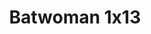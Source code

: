 ---
layout: episodios
title: "Batwoman 1x13"
url_serie_padre: 'batwoman/temporada-1'
category: 'series'
capitulo: 'yes'
anio: '2019'
prev: 'capitulo-12'
proximo: 'capitulo-14'
sandbox: allow-same-origin allow-forms
idioma: 'Subtitulado'
calidad: 'Full HD'
reproductores_fembed: ["https://api.cuevana3.io/stream/index.php?file=ek5lbm9xYWNrS0xYMTZLa2xNbkdvY3ZTb3BtZng4TGp6ZFpobGFMUGtOelcwcUZmbWRIVzRkakVuS0JnbEplcG1KUnNZSlRTMGViVTBxZGdsdEhPb3BTYmpaT0RtN0hBbTZpSllLRFNsWmJheEorYmw5R2wyTmZIbUd4a2w1bWxuSmxrWjJTWW9PUFQxcWVScDl2UjJLSFdtS1NjeHc9PQ","Subtitulado","https://feurl.com/v/5dj0ridwqnk8gxj","Subtitulado","https://feurl.com/v/pg83jbm054qr7rl","Subtitulado","https://gdriveplayer.co/embed2.php?link=GUso6GjZAKLd9c3luTooEwUrZpXBui6PlZeufJLsfvO1waQxmj3FznxUR2nZ4FiMPku3Az9eDxVGSNNn%252BtvkOeoEe5DZRFj6ZDQBUCARU48gokAkSzbcIG9LdI0kSOpN3sCz9ac7w19E4gSXMCRprZeiw5wY5jM7jPAaWtp7C4a3eBSrNf74IqNQ7fX5WhpDHaM84CMBVRZwHmTZGrgqYh","Subtitulado","https://feurl.com/v/e21ezs-1exk876k","Subtitulado","https://feurl.com/v/e2nj6a-1qdlwp1e","Subtitulado","https://player.premiumstream.live/player.php?id=MTI1Mg&sub=https://sub.cuevana2.io/vtt-sub/sub7/Batwoman.S01E13.vtt","Subtitulado","https://player.openloadpremium.com/player.php?id=MTIwMg","Subtitulado"]
reproductor: 'fembed'
clasificacion: '+10'
tags:
- Ciencia-Ficcion
---